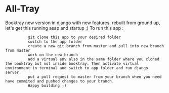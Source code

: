 # All-Tray
Booktray new version in django with new features, rebuilt from ground up, let's get this running asap and startup ;)
 To run this app : 
              
              git clone this app to your desired folder
              switch to the app folder
              create a new git branch from master and pull into new branch from master
              work on the new branch
              add a virtual env also in the same folder where you cloned the booktray but not inside booktray. Then activate virtual environment in terminal and switch to app folder and run django server.
              put a pull request to master from your branch when you need have commited and pushed changes to your branch.
              Happy building ;)
